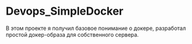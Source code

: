 # Devops_SimpleDocker
В этом проекте я получил базовое понимание о докере, разработал простой докер-образа для собственного сервера.
